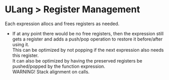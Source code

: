 # ULang > Register Management

Each expression allocs and frees registers as needed.
* If at any point there would be no free registers, then the expression still gets a register and adds a push/pop operation to restore it before/after using it.  
  This can be optimized by not popping if the next expression also needs this register.  
  It can also be optimized by having the preserved registers be pushed/popped by the function expression.  
  WARNING! Stack alignment on calls.
